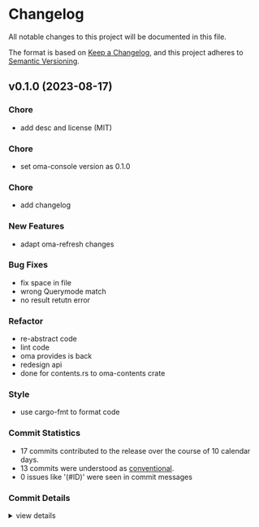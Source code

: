 # Changelog

All notable changes to this project will be documented in this file.

The format is based on [Keep a Changelog](https://keepachangelog.com/en/1.0.0/),
and this project adheres to [Semantic Versioning](https://semver.org/spec/v2.0.0.html).

## v0.1.0 (2023-08-17)

<csr-id-be5d590fe8b72406216e6f8d5d7b3d21c20b0812/>
<csr-id-30a708a8419dd4d07d833a56466dffb7f290fda8/>
<csr-id-138888c4c1ebe3c79dde1493c787039a21b418f8/>
<csr-id-bdb3ee11da1a1b1149d852adfb4bad84c20f7922/>
<csr-id-898a17812a0a9d7cfe72768a491e7d0999917764/>
<csr-id-ced5b0533ac32c7473ef95d4dac1d4d9f7744ebe/>
<csr-id-28aab97554694d122e41d963443c3af96d3d28c6/>
<csr-id-8f7dd76cb91aa4e5c95c8536f663508100e79b85/>

### Chore

 - <csr-id-be5d590fe8b72406216e6f8d5d7b3d21c20b0812/> add desc and license (MIT)

### Chore

 - <csr-id-99dca37ad10c2c06731fcfb33563d5aaca5b0b4b/> set oma-console version as 0.1.0

### Chore

 - <csr-id-8f7dd76cb91aa4e5c95c8536f663508100e79b85/> add changelog

### New Features

 - <csr-id-4a6ebeebd4739b0f9f51fca7699b00ac18bf54d3/> adapt oma-refresh changes

### Bug Fixes

 - <csr-id-0a0fca5caa6799ef30cde4092bad3671ce3fd506/> fix space in file
 - <csr-id-abc85d9598597f4664ef1c600064bebf5d6eae79/> wrong Querymode match
 - <csr-id-a748a92e7b195f73e8f1175916eb089f16f886fb/> no result retutn error

### Refactor

 - <csr-id-30a708a8419dd4d07d833a56466dffb7f290fda8/> re-abstract code
 - <csr-id-138888c4c1ebe3c79dde1493c787039a21b418f8/> lint code
 - <csr-id-bdb3ee11da1a1b1149d852adfb4bad84c20f7922/> oma provides is back
 - <csr-id-898a17812a0a9d7cfe72768a491e7d0999917764/> redesign api
 - <csr-id-ced5b0533ac32c7473ef95d4dac1d4d9f7744ebe/> done for contents.rs to oma-contents crate

### Style

 - <csr-id-28aab97554694d122e41d963443c3af96d3d28c6/> use cargo-fmt to format code

### Commit Statistics

<csr-read-only-do-not-edit/>

 - 17 commits contributed to the release over the course of 10 calendar days.
 - 13 commits were understood as [conventional](https://www.conventionalcommits.org).
 - 0 issues like '(#ID)' were seen in commit messages

### Commit Details

<csr-read-only-do-not-edit/>

<details><summary>view details</summary>

 * **Uncategorized**
    - Set oma-console version as 0.1.0 ([`99dca37`](https://github.com/AOSC-Dev/oma/commit/99dca37ad10c2c06731fcfb33563d5aaca5b0b4b))
    - Release oma-contents v0.1.0 ([`22f6bca`](https://github.com/AOSC-Dev/oma/commit/22f6bcad8d1fab81af09a2fc1bebe4363f2f4b10))
    - Add changelog ([`8f7dd76`](https://github.com/AOSC-Dev/oma/commit/8f7dd76cb91aa4e5c95c8536f663508100e79b85))
    - Add desc and license (MIT) ([`be5d590`](https://github.com/AOSC-Dev/oma/commit/be5d590fe8b72406216e6f8d5d7b3d21c20b0812))
    - Release oma-console v0.1.0 ([`e2db19e`](https://github.com/AOSC-Dev/oma/commit/e2db19e18c756b6f4bef2a43336b3f120bce025a))
    - Re-abstract code ([`30a708a`](https://github.com/AOSC-Dev/oma/commit/30a708a8419dd4d07d833a56466dffb7f290fda8))
    - Adapt oma-refresh changes ([`4a6ebee`](https://github.com/AOSC-Dev/oma/commit/4a6ebeebd4739b0f9f51fca7699b00ac18bf54d3))
    - Lint code ([`138888c`](https://github.com/AOSC-Dev/oma/commit/138888c4c1ebe3c79dde1493c787039a21b418f8))
    - Fix space in file ([`0a0fca5`](https://github.com/AOSC-Dev/oma/commit/0a0fca5caa6799ef30cde4092bad3671ce3fd506))
    - Cargo fmt ([`799ed2d`](https://github.com/AOSC-Dev/oma/commit/799ed2d722618792689c04292a0f42770d8f5cb2))
    - Oma provides is back ([`bdb3ee1`](https://github.com/AOSC-Dev/oma/commit/bdb3ee11da1a1b1149d852adfb4bad84c20f7922))
    - Wrong Querymode match ([`abc85d9`](https://github.com/AOSC-Dev/oma/commit/abc85d9598597f4664ef1c600064bebf5d6eae79))
    - Redesign api ([`898a178`](https://github.com/AOSC-Dev/oma/commit/898a17812a0a9d7cfe72768a491e7d0999917764))
    - No result retutn error ([`a748a92`](https://github.com/AOSC-Dev/oma/commit/a748a92e7b195f73e8f1175916eb089f16f886fb))
    - Use cargo-fmt to format code ([`28aab97`](https://github.com/AOSC-Dev/oma/commit/28aab97554694d122e41d963443c3af96d3d28c6))
    - Done for contents.rs to oma-contents crate ([`ced5b05`](https://github.com/AOSC-Dev/oma/commit/ced5b0533ac32c7473ef95d4dac1d4d9f7744ebe))
    - Init ([`49ba1f3`](https://github.com/AOSC-Dev/oma/commit/49ba1f381b98f785f5e8721a404ec1c596a54a63))
</details>

